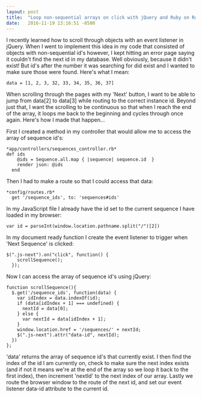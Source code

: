 ```yaml
---
layout: post
title:  "Loop non-sequential arrays on click with jQuery and Ruby on Rails"
date:   2016-11-19 13:16:51 -0500
---
```


I recently learned how to scroll through objects with an event listener in jQuery. When I went to implement this idea in my code that consisted of objects with non-sequential id's however, I kept hitting an error page saying it couldn't find the next id in my database. Well obviously, because it didn't exist! But id's after the number it was searching for did exist and I wanted to make sure those were found. Here's what I mean:

```
data = [1, 2, 3, 32, 33, 34, 35, 36, 37]
```

When scrolling through the pages with my 'Next' button, I want to be able to jump from data[2] to data[3] while routing to the correct instance id. Beyond just that, I want the scrolling to be continuous so that when I reach the end of the array, it loops me back to the beginning and cycles through once again. Here's how I made that happen...

First I created a method in my controller that would allow me to access the array of sequence id's:

```
*app/controllers/sequences_controller.rb*
def ids
    @ids = Sequence.all.map { |sequence| sequence.id  }
    render json: @ids
  end
```

Then I had to make a route so that I could access that data:
```
*config/routes.rb*
  get '/sequence_ids', to: 'sequences#ids'
```

In my JavaScript file I already have the id set to the current sequence I have loaded in my browser:

```
var id = parseInt(window.location.pathname.split("/")[2])
```

In my document ready function I create the event listener to trigger when 'Next Sequence' is clicked:

```
$(".js-next").on("click", function() {
    scrollSequence();
  });
```

Now I can access the array of sequence id's using jQuery:

```
function scrollSequence(){
  $.get('/sequence_ids', function(data) {
    var idIndex = data.indexOf(id);
    if (data[idIndex + 1] === undefined) {
      nextId = data[0];
    } else {
      var nextId = data[idIndex + 1];
    }
    window.location.href = '/sequences/' + nextId;
    $(".js-next").attr("data-id", nextId);
  })
};
```

'data' returns the array of sequence id's that currently exist. I then find the index of the id I am currently on, check to make sure the next index exists (and if not it means we're at the end of the array so we loop it back to the first index), then increment 'nextId' to the next index of our array. Lastly we route the browser window to the route of the next id, and set our event listener data-id attribute to the current id. 
